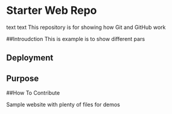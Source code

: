 # Starter Web Repo
text text
This repository is for showing how Git and GitHub work

##Introudction
This is example is to show different pars

## Deployment

## Purpose

##How To Contribute


Sample website with plenty of files for demos